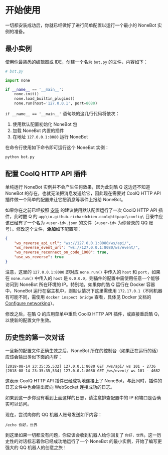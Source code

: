 # 开始使用

一切都安装成功后，你就已经做好了进行简单配置以运行一个最小的 NoneBot 实例的准备。

## 最小实例

使用你最熟悉的编辑器或 IDE，创建一个名为 `bot.py` 的文件，内容如下：

```python
# bot.py

import none

if __name__ == '__main__':
    none.init()
    none.load_builtin_plugins()
    none.run(host='127.0.0.1', port=8080)
```

`if __name__ == '__main__'` 语句块的这几行代码将依次：

1. 使用默认配置初始化 NoneBot 包
2. 加载 NoneBot 内置的插件
3. 在地址 `127.0.0.1:8080` 运行 NoneBot

在命令行使用如下命令即可运行这个 NoneBot 实例：

```bash
python bot.py
```

## 配置 CoolQ HTTP API 插件

单纯运行 NoneBot 实例并不会产生任何效果，因为此刻酷 Q 这边还不知道 NoneBot 的存在，也就无法把消息发送给它，因此现在需要对 CoolQ HTTP API 插件做一个简单的配置来让它把消息等事件上报给 NoneBot。

如果你在之前已经按照 [安装](/guide/installation.md) 的建议使用默认配置运行了一次 CoolQ HTTP API 插件，此时酷 Q 的 `app\io.github.richardchien.coolqhttpapi\config\` 目录中应该已经有了一个名为 `<user-id>.json` 的文件（`<user-id>` 为你登录的 QQ 账号）。修改这个文件，**添加**如下配置项：

```json
{
    "ws_reverse_api_url": "ws://127.0.0.1:8080/ws/api/",
    "ws_reverse_event_url": "ws://127.0.0.1:8080/ws/event/",
    "ws_reverse_reconnect_on_code_1000": true,
    "use_ws_reverse": true
}
```

注意，这里的 `127.0.0.1:8080` 即对应 `none.run()` 中传入的 `host` 和 `port`，如果在 `none.run()` 中传入的 `host` 是 `0.0.0.0`，则插件的配置中需使用任意一个能够访问到 NoneBot 所在环境的 IP。特别地，如果你的酷 Q 运行在 Docker 容器中，NoneBot 运行在宿主机中，则默认情况下这里需使用 `172.17.0.1`（不同机器有可能不同，需使用 `docker inspect bridge` 查看，具体见 Docker 文档的 [Configure networking](https://docs.docker.com/network/)）。

修改之后，在酷 Q 的应用菜单中重启 CoolQ HTTP API 插件，或直接重启酷 Q，以使新的配置文件生效。

## 历史性的第一次对话

一旦新的配置文件正确生效之后，NoneBot 所在的控制台（如果正在运行的话）应该会输出类似下面的内容：

```
[2018-08-14 23:35:35,532] 127.0.0.1:8080 GET /ws/api/ ws 101 - 2736
[2018-08-14 23:35:35,534] 127.0.0.1:8080 GET /ws/event/ ws 101 - 4682
```

这表示 CoolQ HTTP API 插件已经成功地连接上了 NoneBot，与此同时，插件的日志文件中也会输出反向 WebSocket 连接成功的日志。

如果到这一步你没有看到上面这样的日志，请注意排查配置中的 IP 和端口是否确实可以访问。

现在，尝试向你的 QQ 机器人账号发送如下内容：

```
/echo 你好，世界
```

到这里如果一切都没有问题，你应该会收到机器人给你回复了 `你好，世界`。这一历史性的对话标志着你已经成功地运行了一个 NoneBot 的最小实例，开始了编写更强大的 QQ 机器人的创意之旅！
